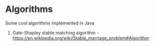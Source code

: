 # Algorithms
Some cool algorithms implemented in Java

1. Gale-Shapley stable matching algorithm - https://en.wikipedia.org/wiki/Stable_marriage_problem#Algorithm
